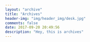 ```yaml
---
layout: "archive"
title: "Archives"
header-img: "img/header_img/desk.jpg"
comments: false
date: 2017-09-20 20:49:56
description: "Hey, this is archives"
---
```

